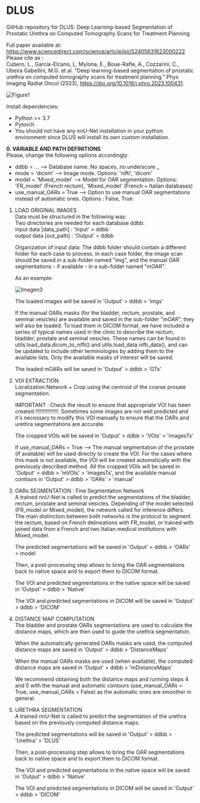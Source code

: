 # DLUS
GitHub repository for DLUS: Deep Learning-based Segmentation of Prostatic Urethra on Computed Tomography Scans for Treatment Planning

Full paper available at: https://www.sciencedirect.com/science/article/pii/S2405631623000222                                                                           
Please cite as :                                                                                                                                                       
Cubero, L., García-Elcano, L, Mylona, E., Boue-Rafle, A., Cozzarini, C., Ubeira Gabellini, M.G. et al. "Deep learning-based segmentation of prostatic urethra on computed tomography scans for treatment planning." Phys Imaging Radiat Oncol (2023), https://doi.org/10.1016/j.phro.2023.100431.

![Figure1](https://user-images.githubusercontent.com/83298381/226644663-d59dfd54-1c1d-40e8-9a87-089862e4a396.png)

Install dependencies:

- Python >= 3.7
- Pytorch
- You should not have any nnU-Net installation in your python environment since DLUS will install its own custom installation.

**0. VARIABLE AND PATH DEFINITIONS**                                                                                                                                       
Please, change the following options accordingly:                                                                                                                       

- ddbb             = ...              -->    Database name. No spaces, no underscore _                                                                               
- mode             = 'dicom'          -->    Image mode. Options: 'nifti', 'dicom'                                                                                   
- model            = 'Mixed_model'    -->    Model for OAR segmentation. Options: 'FR_model' (French rectum), 'Mixed_model' (French + Italian databases)             
- use_manual_OARs  = True             -->    Option to use manual OAR segmentations instead of automatic ones. Options : False, True                                                       

1. LOAD ORIGINAL IMAGES                                                                                                                                                 
Data must be structured in the following way:                                                                                                                         
  Two directories are needed for each database ddbb:                                                                                                                   
    input data    [data_path] : 'Input' > ddbb                                                                                                                         
    output data    [out_path] : 'Output' > ddbb                                                                                                                       
    
    Organization of input data: The ddbb folder should contain a different folder for each case to process. In each case folder, the image scan should be saved in a sub-folder named "img", and the manual OAR segmentations - if available - in a sub-folder named "mOAR".
    
    As an example:
    
    ![Imagen3](https://github.com/BSEL-UC3M/DLUS/assets/83298381/26eb9231-dcad-4390-9ba9-b25839ae0d81)


    The loaded images will be saved in 'Output' > ddbb > 'imgs'
    
    If the manual OARs masks (for the bladder, rectum, prostate, and seminal vesicles) are available and saved in the sub-folder "mOAR", they will also be loaded. To load them in DICOM format, we have included a series of typical names used in the clinic to describe the rectum, bladder, prostate and seminal vesicles. These names can be found in utils.load_data.dicom_to_nifti() and utils.load_data.nifti_data(), and can be updated to include other terminologies by adding them to the available lists. Only the available masks of interest will be saved. 
    
    The loaded mOARs will be saved in 'Output' > ddbb > 'GTs'

2. VOI EXTRACTION                                                                                                                                                 
Localization Network + Crop using the centroid of the coarse prosate segmentation. 

    IMPORTANT : Check the result to ensure that appropriate VOI has been created !!!!!!!!!!!!!!!. Sometimes some images are not well predicted and it's necessary to modify this VOI manually to ensure that the OARs and urethra segmentations are accurate.

    The cropped VOIs will be saved in 'Output' > ddbb > 'VOIs' > 'imagesTs'
    
    If use_manual_OARs = True --> The manual segmentation of the prostate (if available) will be used directly to create the VOI. For the cases where this mask is not available, the VOI will be created automatically with the previously described method. All the cropped VOIs will be saved in 'Output' > ddbb > 'mVOIs' > 'imagesTs', and the available manual contours in 'Output' > ddbb > 'OARs' > 'manual'

3. OARs SEGMENTATION : Fine Segmentation Network                                                                                                                      
A trained nnU-Net is called to predict the segmentations of the bladder, rectum, prostate and seminal vesicles. Depending of the model selected (FR_model or Mixed_model), the network called for inference differs. The main distinction between both networks is the protocol to segment the rectum, based on French delineations with FR_model, or trained with joined data from a French and two Italian medical institutions with Mixed_model.

    The predicted segmentations will be saved in 'Output' > ddbb > 'OARs' > model
    
    Then, a post-processing step allows to bring the OAR segmentations back to native space and to export them to DICOM format. 
    
    The VOI and predicted segmentations in the native space will be saved in 'Output' > ddbb > 'Native'
    
    The VOI and predicted segmentations in DICOM will be saved in 'Output' > ddbb > 'DICOM'

4. DISTANCE MAP COMPUTATION                                                                                                                                    
The bladder and prostate OARs segmentations are used to calculate the distance maps, which are then used to guide the urethra segmentation.

    When the automatically generated OARs masks are used, the computed distance maps are saved in 'Output' > ddbb > 'DistanceMaps'
    
    When the manual OARs masks are used (when available), the computed distance maps are saved in 'Output' > ddbb > 'mDistanceMaps'
    
    We recommend obtaining both the distance maps and running steps 4 and 5 with the manual and automatic contours (use_manual_OARs = True, use_manual_OARs = False) as the automatic ones are smoother in general.
    
5. URETHRA SEGMENTATION                                                                                                                                        
A trained nnU-Net is called to predict the segmentation of the urethra based on the previously computed distance maps. 

    The predicted segmentations will be saved in 'Output' > ddbb > 'Urethra' > 'DLUS'
    
    Then, a post-processing step allows to bring the OAR segmentations back to native space and to export them to DICOM format. 
    
    The VOI and predicted segmentations in the native space will be saved in 'Output' > ddbb > 'Native'
    
    The VOI and predicted segmentations in DICOM will be saved in 'Output' > ddbb > 'DICOM'
